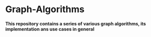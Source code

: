 # Graph-Algorithms

#### This repository contains a series of various graph algorithms, its implementation ans use cases in general 
